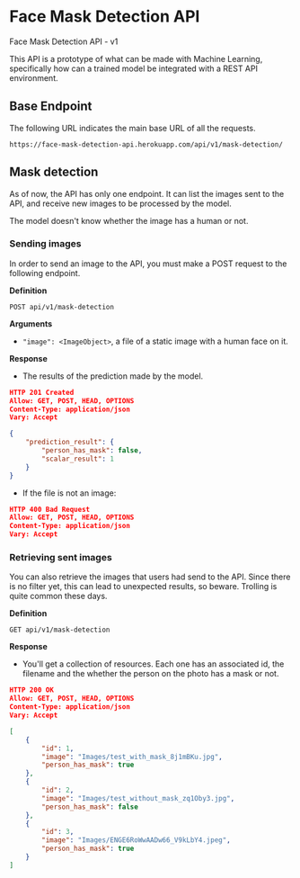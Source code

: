# Face Mask Detection API
Face Mask Detection API - v1

This API is a prototype of what can be made with Machine Learning, specifically
how can a trained model be integrated with a REST API environment.

## Base Endpoint

The following URL indicates the main base URL of all the requests.
```url
https://face-mask-detection-api.herokuapp.com/api/v1/mask-detection/
```

## Mask detection

As of now, the API has only one endpoint. It can list the images sent to the API,
and receive new images to be processed by the model.

The model doesn't know whether the image has a human or not.

### Sending images

In order to send an image to the API, you must make a POST request
to the following endpoint.

**Definition**

`POST api/v1/mask-detection`

**Arguments**
- `"image": <ImageObject>`, a file of a static image with a human face on it.

**Response**
- The results of the prediction made by the model.

```json
HTTP 201 Created
Allow: GET, POST, HEAD, OPTIONS
Content-Type: application/json
Vary: Accept

{
    "prediction_result": {
        "person_has_mask": false,
        "scalar_result": 1
    }
}
```

- If the file is not an image:

```json
HTTP 400 Bad Request
Allow: GET, POST, HEAD, OPTIONS
Content-Type: application/json
Vary: Accept

```

### Retrieving sent images

You can also retrieve the images that users had send to the API.
Since there is no filter yet, this can lead to unexpected results, so
beware. Trolling is quite common these days.

**Definition**

`GET api/v1/mask-detection`


**Response**

- You'll get a collection of resources. Each one has an associated id, the filename
and the whether the person on the photo has a mask or not.

```json
HTTP 200 OK
Allow: GET, POST, HEAD, OPTIONS
Content-Type: application/json
Vary: Accept

[
    {
        "id": 1,
        "image": "Images/test_with_mask_8j1mBKu.jpg",
        "person_has_mask": true
    },
    {
        "id": 2,
        "image": "Images/test_without_mask_zq1Oby3.jpg",
        "person_has_mask": false
    },
    {
        "id": 3,
        "image": "Images/ENGE6RoWwAADw66_V9kLbY4.jpeg",
        "person_has_mask": true
    }
]
```
